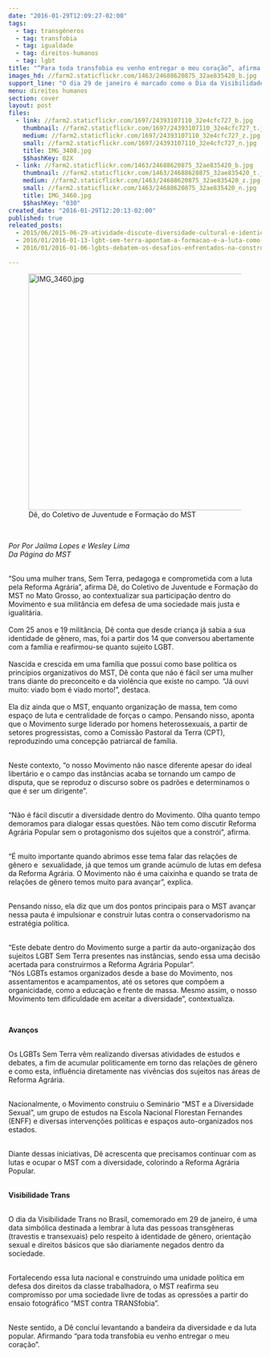```yaml
---
date: "2016-01-29T12:09:27-02:00"
tags:
  - tag: transgêneros
  - tag: transfobia
  - tag: igualdade
  - tag: direitos-humanos
  - tag: lgbt
title: "“Para toda transfobia eu venho entregar o meu coração”, afirma Sem Terra"
images_hd: //farm2.staticflickr.com/1463/24688620875_32ae835420_b.jpg
support_line: "O dia 29 de janeiro é marcado como o Dia da Visibilidade Trans e tem o objetivo de ressaltar a importância da diversidade e o respeito para o Movimento Trans em todo país. "
menu: direitos humanos
section: cover
layout: post
files:
  - link: //farm2.staticflickr.com/1697/24393107110_32e4cfc727_b.jpg
    thumbnail: //farm2.staticflickr.com/1697/24393107110_32e4cfc727_t.jpg
    medium: //farm2.staticflickr.com/1697/24393107110_32e4cfc727_z.jpg
    small: //farm2.staticflickr.com/1697/24393107110_32e4cfc727_n.jpg
    title: IMG_3408.jpg
    $$hashKey: 02X
  - link: //farm2.staticflickr.com/1463/24688620875_32ae835420_b.jpg
    thumbnail: //farm2.staticflickr.com/1463/24688620875_32ae835420_t.jpg
    medium: //farm2.staticflickr.com/1463/24688620875_32ae835420_z.jpg
    small: //farm2.staticflickr.com/1463/24688620875_32ae835420_n.jpg
    title: IMG_3460.jpg
    $$hashKey: "030"
created_date: "2016-01-29T12:20:13-02:00"
published: true
releated_posts:
  - 2015/06/2015-06-29-atividade-discute-diversidade-cultural-e-identidade-de-genero-na-enff.md
  - 2016/01/2016-01-13-lgbt-sem-terra-apontam-a-formacao-e-a-luta-como-desafios-no-movimento.md
  - 2016/01/2016-01-06-lgbts-debatem-os-desafios-enfrentados-na-construcao-da-reforma-agraria.md

---
```

<figure class="image"><img alt="IMG_3460.jpg" height="470" src="//farm2.staticflickr.com/1463/24688620875_32ae835420_b.jpg" width="700" />
<figcaption>D&ecirc;, do Coletivo de Juventude e Forma&ccedil;&atilde;o do MST&nbsp;</figcaption>
</figure>

<p>&nbsp;</p>

<p><em>Por Por Jailma Lopes e&nbsp;Wesley Lima&nbsp;<br />
Da P&aacute;gina do MST</em></p>

<p><br />
&ldquo;Sou uma mulher trans, Sem Terra, pedagoga e comprometida com a luta pela Reforma Agr&aacute;ria&rdquo;, afirma D&ecirc;, do Coletivo de Juventude e Forma&ccedil;&atilde;o do MST no Mato Grosso, ao contextualizar sua participa&ccedil;&atilde;o dentro do Movimento e sua milit&acirc;ncia em defesa de uma sociedade mais justa e igualit&aacute;ria.&nbsp;<br />
<br />
Com 25 anos e 19 milit&acirc;ncia, D&ecirc; conta que desde crian&ccedil;a j&aacute; sabia a sua identidade de g&ecirc;nero, mas, foi a partir dos 14 que conversou abertamente com a fam&iacute;lia e reafirmou-se quanto sujeito LGBT.&nbsp;<br />
<br />
Nascida e crescida em uma fam&iacute;lia que possui como base pol&iacute;tica os princ&iacute;pios organizativos do MST, D&ecirc; conta que n&atilde;o &eacute; f&aacute;cil ser uma mulher trans diante do preconceito e da viol&ecirc;ncia que existe no campo. &ldquo;J&aacute; ouvi muito: viado bom &eacute; viado morto!&rdquo;, destaca.&nbsp;<br />
<br />
Ela diz ainda que o MST, enquanto organiza&ccedil;&atilde;o de massa, tem como espa&ccedil;o de luta e centralidade de for&ccedil;as o campo. Pensando nisso, aponta que o Movimento surge liderado por homens heterossexuais, a partir de setores progressistas, como a Comiss&atilde;o Pastoral da Terra (CPT), reproduzindo uma concep&ccedil;&atilde;o patriarcal de fam&iacute;lia.</p>

<p><br />
Neste contexto, &ldquo;o nosso Movimento n&atilde;o nasce diferente apesar do ideal libert&aacute;rio e o campo das inst&acirc;ncias acaba se tornando um campo de disputa, que se reproduz o discurso sobre os padr&otilde;es e determinamos o que &eacute; ser um dirigente&rdquo;.&nbsp;</p>

<p><br />
&ldquo;N&atilde;o &eacute; f&aacute;cil discutir a diversidade dentro do Movimento. Olha quanto tempo demoramos para dialogar essas quest&otilde;es. N&atilde;o tem como discutir Reforma Agr&aacute;ria Popular sem o protagonismo dos sujeitos que a constr&oacute;i&rdquo;, afirma.&nbsp;</p>

<p><br />
&ldquo;&Eacute; muito importante quando abrimos esse tema falar das rela&ccedil;&otilde;es de g&ecirc;nero e &nbsp;sexualidade, j&aacute; que temos um grande ac&uacute;mulo de lutas em defesa da Reforma Agr&aacute;ria. O Movimento n&atilde;o &eacute; uma caixinha e quando se trata de rela&ccedil;&otilde;es de g&ecirc;nero temos muito para avan&ccedil;ar&rdquo;, explica.&nbsp;</p>

<p><br />
Pensando nisso, ela diz que um dos pontos principais para o MST avan&ccedil;ar nessa pauta &eacute; impulsionar e construir lutas contra o conservadorismo na estrat&eacute;gia pol&iacute;tica.</p>

<p><br />
&ldquo;Este debate dentro do Movimento surge a partir da auto-organiza&ccedil;&atilde;o dos sujeitos LGBT Sem Terra presentes nas inst&acirc;ncias, sendo essa uma decis&atilde;o acertada para construirmos a Reforma Agr&aacute;ria Popular&rdquo;.&nbsp;<br />
&ldquo;N&oacute;s LGBTs estamos organizados desde a base do Movimento, nos assentamentos e acampamentos, at&eacute; os setores que comp&otilde;em a organicidade, como a educa&ccedil;&atilde;o e frente de massa. Mesmo assim, o nosso Movimento tem dificuldade em aceitar a diversidade&rdquo;, contextualiza.&nbsp;</p>

<p>&nbsp;</p>

<p><strong>Avan&ccedil;os</strong></p>

<p><br />
Os LGBTs Sem Terra v&ecirc;m realizando diversas atividades de estudos e debates, a fim de acumular politicamente em torno das rela&ccedil;&otilde;es de g&ecirc;nero e como esta, influ&ecirc;ncia diretamente nas viv&ecirc;ncias dos sujeitos nas &aacute;reas de Reforma Agr&aacute;ria.</p>

<p><br />
Nacionalmente, o Movimento construiu o Semin&aacute;rio &ldquo;MST e a Diversidade Sexual&rdquo;, um grupo de estudos na Escola Nacional Florestan Fernandes (ENFF) e diversas interven&ccedil;&otilde;es pol&iacute;ticas e espa&ccedil;os auto-organizados nos estados.</p>

<p><br />
Diante dessas iniciativas, D&ecirc; acrescenta que precisamos continuar com as lutas e ocupar o MST com a diversidade, colorindo a Reforma Agr&aacute;ria Popular.&nbsp;</p>

<p><br />
<strong>Visibilidade Trans</strong></p>

<p><br />
O dia da Visibilidade Trans no Brasil, comemorado em 29 de janeiro, &eacute; uma data simb&oacute;lica destinada a lembrar &agrave; luta das pessoas transg&ecirc;neras (travestis e transexuais) pelo respeito &agrave; identidade de g&ecirc;nero, orienta&ccedil;&atilde;o sexual e direitos b&aacute;sicos que s&atilde;o diariamente negados dentro da sociedade.</p>

<p><br />
Fortalecendo essa luta nacional e construindo uma unidade pol&iacute;tica em defesa dos direitos da classe trabalhadora, o MST reafirma seu compromisso por uma sociedade livre de todas as opress&otilde;es a partir do ensaio fotogr&aacute;fico &ldquo;MST contra TRANSfobia&rdquo;.</p>

<p><br />
Neste sentido, a D&ecirc; conclu&iacute; levantando a bandeira da diversidade e da luta popular. Afirmando &ldquo;para toda transfobia eu venho entregar o meu cora&ccedil;&atilde;o&rdquo;.</p>
